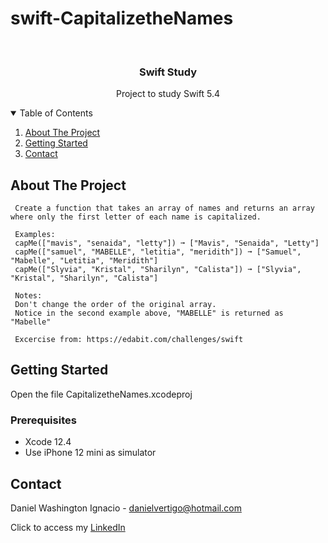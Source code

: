 # swift-CapitalizetheNames

<!-- PROJECT LOGO -->
<br />
<p align="center">

  <h3 align="center">Swift Study</h3>
  <p align="center">
    Project to study Swift 5.4
  </p>
</p>



<!-- TABLE OF CONTENTS -->
<details open="open">
  <summary>Table of Contents</summary>
  <ol>
    <li>
      <a href="#about-the-project">About The Project</a>
    </li>
    <li>
      <a href="#getting-started">Getting Started</a>
    </li>
    <li><a href="#contact">Contact</a></li>
  </ol>
</details>



<!-- ABOUT THE PROJECT -->
## About The Project
 
  
     Create a function that takes an array of names and returns an array where only the first letter of each name is capitalized.
     
     Examples:
     capMe(["mavis", "senaida", "letty"]) ➞ ["Mavis", "Senaida", "Letty"]
     capMe(["samuel", "MABELLE", "letitia", "meridith"]) ➞ ["Samuel", "Mabelle", "Letitia", "Meridith"]
     capMe(["Slyvia", "Kristal", "Sharilyn", "Calista"]) ➞ ["Slyvia", "Kristal", "Sharilyn", "Calista"]
     
     Notes:
     Don't change the order of the original array.
     Notice in the second example above, "MABELLE" is returned as "Mabelle"

     Excercise from: https://edabit.com/challenges/swift


<!-- GETTING STARTED -->
## Getting Started

Open the file CapitalizetheNames.xcodeproj 

### Prerequisites

* Xcode 12.4
* Use iPhone 12 mini as simulator 

<!-- CONTACT -->
## Contact

Daniel Washington Ignacio - danielvertigo@hotmail.com

Click to access my [LinkedIn](https://www.linkedin.com/in/daniel-washington-ignacio-ab439b164/)
